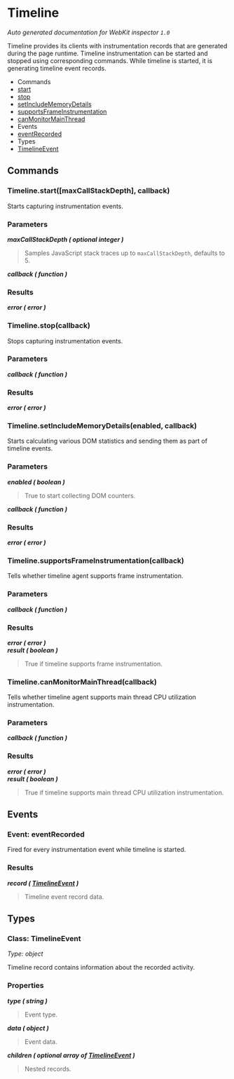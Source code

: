 # Timeline

_Auto generated documentation for WebKit inspector `1.0`_

Timeline provides its clients with instrumentation records that are generated during the page runtime. Timeline instrumentation can be started and stopped using corresponding commands. While timeline is started, it is generating timeline event records.


* Commands
 * [start](#timelinestartmaxcallstackdepth-callback)
 * [stop](#timelinestopcallback)
 * [setIncludeMemoryDetails](#timelinesetincludememorydetailsenabled-callback)
 * [supportsFrameInstrumentation](#timelinesupportsframeinstrumentationcallback)
 * [canMonitorMainThread](#timelinecanmonitormainthreadcallback)
* Events
 * [eventRecorded](#event-eventrecorded)
* Types
 * [TimelineEvent](#class-timelineevent)


## Commands

### Timeline.start([maxCallStackDepth], callback)

Starts capturing instrumentation events.

### Parameters

_**maxCallStackDepth ( optional integer )**_<br>
> Samples JavaScript stack traces up to <code>maxCallStackDepth</code>, defaults to 5.

_**callback ( function )**_<br>

### Results

_**error ( error )**_<br>


### Timeline.stop(callback)

Stops capturing instrumentation events.

### Parameters

_**callback ( function )**_<br>

### Results

_**error ( error )**_<br>


### Timeline.setIncludeMemoryDetails(enabled, callback)

Starts calculating various DOM statistics and sending them as part of timeline events.

### Parameters

_**enabled ( boolean )**_<br>
> True to start collecting DOM counters.

_**callback ( function )**_<br>

### Results

_**error ( error )**_<br>


### Timeline.supportsFrameInstrumentation(callback)

Tells whether timeline agent supports frame instrumentation.

### Parameters

_**callback ( function )**_<br>

### Results

_**error ( error )**_<br>
_**result ( boolean )**_<br>
> True if timeline supports frame instrumentation.



### Timeline.canMonitorMainThread(callback)

Tells whether timeline agent supports main thread CPU utilization instrumentation.

### Parameters

_**callback ( function )**_<br>

### Results

_**error ( error )**_<br>
_**result ( boolean )**_<br>
> True if timeline supports main thread CPU utilization instrumentation.



## Events

### Event: eventRecorded

Fired for every instrumentation event while timeline is started.

### Results

_**record ( [TimelineEvent](#class-timelineevent) )**_<br>
> Timeline event record data.



## Types

### Class: TimelineEvent

_Type: object_

Timeline record contains information about the recorded activity.

### Properties

_**type ( string )**_<br>
> Event type.

_**data ( object )**_<br>
> Event data.

_**children ( optional array of [TimelineEvent](#class-timelineevent) )**_<br>
> Nested records.





